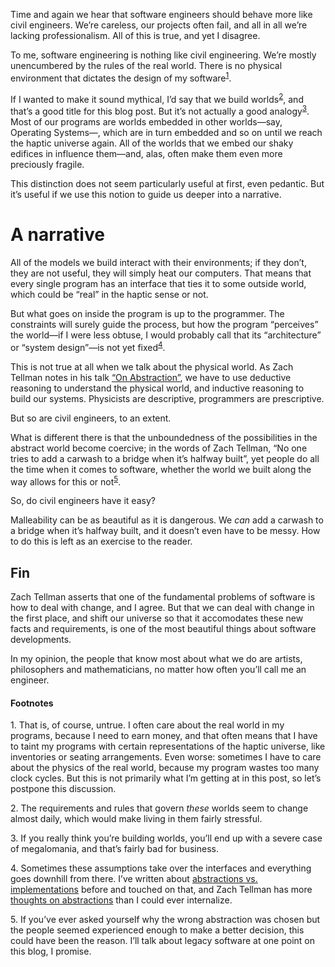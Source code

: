 Time and again we hear that software engineers should behave more like civil
engineers. We’re careless, our projects often fail, and all in all we’re lacking
professionalism. All of this is true, and yet I disagree.

To me, software engineering is nothing like civil engineering. We’re mostly
unencumbered by the rules of the real world. There is no physical environment
that dictates the design of my software<sup>[1](#1)</sup>.

If I wanted to make it sound mythical, I’d say that we build
worlds<sup>[2](#2)</sup>, and that’s a good title for this blog post. But it’s
not actually a good analogy<sup>[3](#3)</sup>. Most of our programs are worlds
embedded in other worlds—say, Operating Systems—, which are in turn embedded
and so on until we reach the haptic universe again. All of the worlds that we
embed our shaky edifices in influence them—and, alas, often make them even more
preciously fragile.

This distinction does not seem particularly useful at first, even pedantic. But
it’s useful if we use this notion to guide us deeper into a narrative.

# A narrative

All of the models we build interact with their environments; if they don’t, they
are not useful, they will simply heat our computers. That means that every
single program has an interface that ties it to some outside world, which could
be “real” in the haptic sense or not.

But what goes on inside the program is up to the programmer. The constraints
will surely guide the process, but how the program “perceives” the world—if I
were less obtuse, I would probably call that its “architecture” or “system
design”—is not yet fixed<sup>[4](#4)</sup>.

This is not true at all when we talk about the physical world. As Zach Tellman
notes in his talk [“On Abstraction”](https://www.youtube.com/watch?v=x9pxbnFC4aQ),
we have to use deductive reasoning to understand the physical world, and
inductive reasoning to build our systems. Physicists are descriptive,
programmers are prescriptive.

But so are civil engineers, to an extent.

What is different there is that the unboundedness of the possibilities in the
abstract world become coercive; in the words of Zach Tellman, “No one tries to
add a carwash to a bridge when it’s halfway built”, yet people do all the time
when it comes to software, whether the world we built along the way allows for
this or not<sup>[5](#5)</sup>.

So, do civil engineers have it easy?

Malleability can be as beautiful as it is dangerous. We *can* add a carwash to a
bridge when it’s halfway built, and it doesn’t even have to be messy. How to do
this is left as an exercise to the reader.

## Fin

Zach Tellman asserts that one of the fundamental problems of software is how to
deal with change, and I agree. But that we can deal with change in the first
place, and shift our universe so that it accomodates these new facts and
requirements, is one of the most beautiful things about software developments.

In my opinion, the people that know most about what we do are artists,
philosophers and mathematicians, no matter how often you’ll call me an engineer.

#### Footnotes

<span id="1">1.</span> That is, of course, untrue. I often care about the real
                       world in my programs, because I need to earn money, and
                       that often means that I have to taint my programs with
                       certain representations of the haptic universe, like
                       inventories or seating arrangements. Even worse:
                       sometimes I have to care about the physics of the real
                       world, because my program wastes too many clock cycles.
                       But this is not primarily what I’m getting at in this
                       post, so let’s postpone this discussion.

<span id="2">2.</span> The requirements and rules that govern *these* worlds
                       seem to change almost daily, which would make living in
                       them fairly stressful.

<span id="3">3.</span> If you really think you’re building worlds, you’ll end up
                       with a severe case of megalomania, and that’s fairly bad
                       for business.

<span id="4">4.</span>  Sometimes these assumptions take over the interfaces
                        and everything goes downhill from there. I’ve written
                        about [abstractions vs. implementations](https://blog.veitheller.de/Abstractions.html)
                        before and touched on that, and Zach Tellman has more
                        [thoughts on abstractions](https://www.youtube.com/watch?v=x9pxbnFC4aQ)
                        than I could ever internalize.

<span id="5">5.</span> If you’ve ever asked yourself why the wrong abstraction
                       was chosen but the people seemed experienced enough to
                       make a better decision, this could have been the reason.
                       I’ll talk about legacy software at one point on this
                       blog, I promise.

